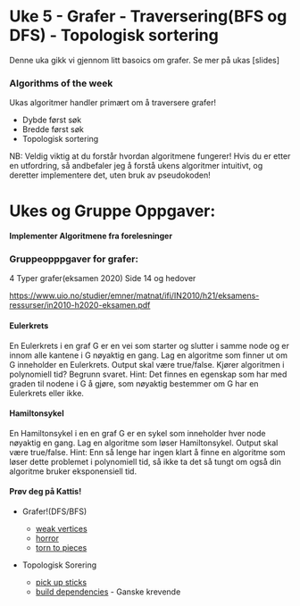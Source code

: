 # Uke 5 - Grafer - Traversering(BFS og DFS) - Topologisk sortering

Denne uka gikk vi gjennom litt basoics om grafer. Se mer på ukas [slides]

### Algorithms of the week
Ukas algoritmer handler primært om å traversere grafer!
* Dybde først søk
* Bredde først søk
* Topologisk sortering


NB: Veldig viktig at du forstår hvordan algoritmene fungerer! Hvis du er etter en utfordring, så andbefaler jeg å forstå ukens algoritmer intuitivt, og deretter implementere det, uten bruk av pseudokoden!


# Ukes og Gruppe Oppgaver:

**Implementer Algoritmene fra forelesninger**

### Gruppeopppgaver for grafer:

4 Typer grafer(eksamen 2020)
Side 14 og hedover

https://www.uio.no/studier/emner/matnat/ifi/IN2010/h21/eksamens-ressurser/in2010-h2020-eksamen.pdf

#### Eulerkrets
En Eulerkrets i en graf G er en vei som starter og slutter i samme node og er innom alle kantene i G nøyaktig en gang. Lag en algoritme som finner ut om G inneholder en Eulerkrets. Output skal være true/false. Kjører algoritmen i polynomiell tid? Begrunn svaret. Hint: Det finnes en egenskap som har med graden til nodene i G å gjøre, som nøyaktig bestemmer om G har en Eulerkrets eller ikke.


#### Hamiltonsykel
En Hamiltonsykel i en en graf G er en sykel som inneholder hver node nøyaktig en gang. Lag en algoritme som løser Hamiltonsykel. Output skal være true/false. Hint: Enn så lenge har ingen klart å finne en algoritme som løser dette problemet i polynomiell tid, så ikke ta det så tungt om også din algoritme bruker eksponensiell tid.





#### Prøv deg på Kattis!

* Grafer!(DFS/BFS)
    * [weak vertices](https://open.kattis.com/problems/weakvertices)
    * [horror](https://open.kattis.com/problems/horror)
    * [torn to pieces](https://open.kattis.com/problems/torn2pieces)
    
* Topologisk Sorering
  * [pick up sticks](https://open.kattis.com/problems/pickupsticks)
  * [build dependencies](https://open.kattis.com/problems/builddeps) - Ganske krevende
